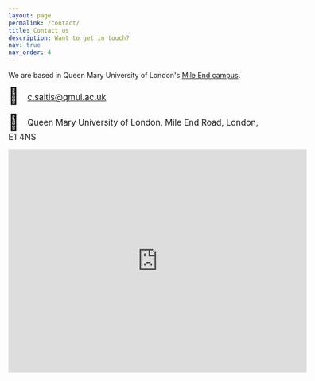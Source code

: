 ```yaml
---
layout: page
permalink: /contact/
title: Contact us
description: Want to get in touch?
nav: true
nav_order: 4
---
```


We are based in Queen Mary University of London's [Mile End campus](https://www.qmul.ac.uk/about/howtofindus/mileend/index.html).

<span style="font-size: xx-large; padding-right: 10pt;">📨</span> <span style="font-size: larger; vertical-align: 16%; height: 100%;">[c.saitis@qmul.ac.uk](mailto:c.saitis@qmul.ac.uk)</span>

<span style="font-size: xx-large; padding-right: 10pt;">📌</span> <span style="font-size: larger; vertical-align: 25%; height: 100%;">Queen Mary University of London, Mile End Road, London, E1 4NS</span>

<div style="text-align: center"><iframe src="https://www.google.com/maps/embed?pb=!1m18!1m12!1m3!1d2482.40849239505!2d-0.04256854808755788!3d51.524067079537886!2m3!1f0!2f0!3f0!3m2!1i1024!2i768!4f13.1!3m3!1m2!1s0x48761d2f4ebb40dd%3A0xc0cca7de33120519!2sQueen+Mary+University+of+London!5e0!3m2!1sen!2suk!4v1539351975334" allowfullscreen="" width="600" height="450" style="border: none"></iframe></div>
